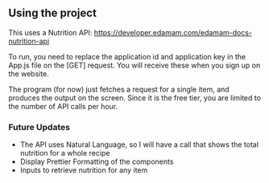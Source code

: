 ## Using the project

This uses a Nutrition API: https://developer.edamam.com/edamam-docs-nutrition-api

To run, you need to replace the application id and application key in the App.js file on the [GET] request. You will receive these when you sign up on the website.

The program (for now) just fetches a request for a single item, and produces the output on the screen. Since it is the free tier, you are limited to the number of API calls per hour.

### Future Updates

- The API uses Natural Language, so I will have a call that shows the total nutrition for a whole recipe
- Display Prettier Formatting of the components
- Inputs to retrieve nutrition for any item
